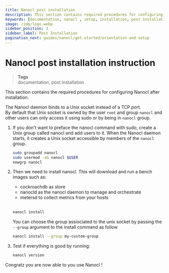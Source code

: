 ```yaml
---
title: Nanocl post installation
description: This section contains required procedures for configuring Nanocl after installation.
keywords: [documentation, nanocl , setup, installation, post installation]
image: /img/logo.webp
sidebar_position: 3
sidebar_label: Post Installation
pagination_next: guides/nanocl/get-started/orientation-and-setup
---
```


# Nanocl post installation instruction

> **Tags** <br />
> documentation, post installation

This section contains the required procedures for configuring Nanocl after installation.

The Nanocl daemon binds to a Unix socket instead of a TCP port. <br />
By default that Unix socket is owned by the user `root` and group `nanocl` and other users can only access it using sudo or by being in `nanocl` group. <br />

1.  If you don't want to preface the nanocl command with sudo, create a Unix group
    called nanocl and add users to it. When the Nanocl daemon starts, it creates a
    Unix socket accessible by members of the `nanocl` group.

    ```sh
    sudo groupadd nanocl
    sudo usermod -aG nanocl $USER
    newgrp nanocl
    ```

2.  Then we need to install nanocl.
    This will download and run a bench images such as:
    
    * cockroachdb as store
    * nanocld as the nanocl daemon to manage and orchestrate
    * metersd to collect metrics from your hosts <br /><br />

    ```sh
    nanocl install
    ```

    You can choose the group assiociated to the unix socket by passing the `--group` argument to the install command as follow

    ```sh
    nanocl install --group my-custom-group
    ```

3.  Test if everything is good by running:

    ```sh
    nanocl version
    ```

Congratz you are now able to you use Nanocl ! <br />
